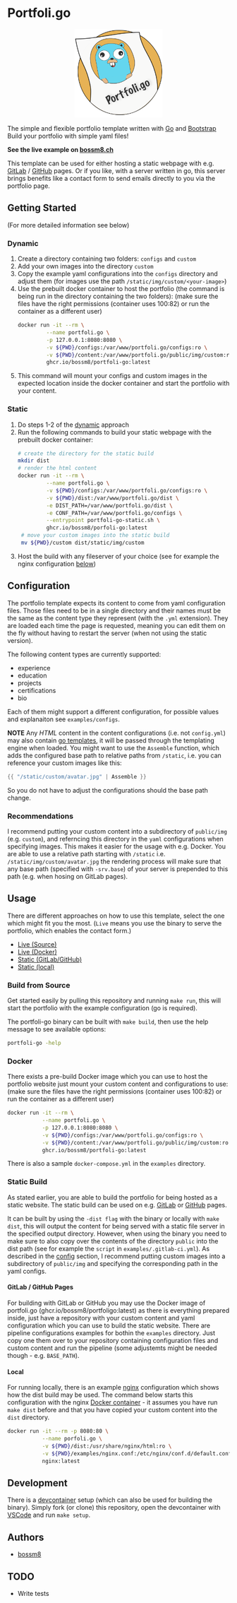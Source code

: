 # Portfoli.go

<p align="center">
    <img src="./public/img/portfoli.go-yellow.svg" style="width: 200px" />
</p>

The simple and flexible portfolio template written with [Go](https://golang.org) and [Bootstrap](https://getbootstrap.com)
Build your portfolio with simple yaml files!

**See the live example on [bossm8.ch](https://bossm8.ch)** 

This template can be used for either hosting a static webpage with e.g. 
[GitLab](https://docs.gitlab.com/ee/user/project/pages/) / [GitHub](https://pages.github.com) pages. Or if you
like, with a server written in go, this server brings benefits like a contact form to send emails directly
to you via the portfolio page.

## Getting Started

(For more detailed information see below)

### Dynamic

1. Create a directory containing two folders: `configs` and `custom`
2. Add your own images into the directory `custom`
3. Copy the example yaml configurations into the `configs` directory and adjust them (for images use the path `/static/img/custom/<your-image>`)
4. Use the prebuilt docker container to host the portfolio (the command is being run in the directory containing the two folders):
   (make sure the files have the right permissions (container uses 100:82) or run the container as a different user)
   ```bash
   docker run -it --rm \
            --name portfoli.go \
            -p 127.0.0.1:8080:8080 \
            -v ${PWD}/configs:/var/www/portfoli.go/configs:ro \
            -v ${PWD}/content:/var/www/portfoli.go/public/img/custom:ro \
            ghcr.io/bossm8/portfoli-go:latest
   ```
5. This command will mount your configs and custom images in the expected location inside the docker container and start the portfolio with your content.

### Static

1. Do steps 1-2 of the [dynamic](#dynamic) approach
2. Run the following commands to build your static webpage with the prebuilt docker container:
   ```bash
   # create the directory for the static build
   mkdir dist
   # render the html content
   docker run -it --rm \
            --name portfoli.go \
            -v ${PWD}/configs:/var/www/portfoli.go/configs:ro \
            -v ${PWD}/dist:/var/www/portfoli.go/dist \
            -e DIST_PATH=/var/www/portfoli.go/dist \
            -e CONF_PATH=/var/www/portfoli.go/configs \
            --entrypoint portfoli-go-static.sh \
            ghcr.io/bossm8/porfoli-go:latest
    # move your custom images into the static build
    mv ${PWD}/custom dist/static/img/custom
    ```
3. Host the build with any fileserver of your choice (see for example the nginx configuration [below](#local))


## Configuration

The portfolio template expects its content to come from yaml configuration files.
Those files need to be in a single directory and their names must be the same as the 
content type they represent (with the `.yml` extension). They are loaded each time
the page is requested, meaning you can edit them on the fly without having to restart
the server (when not using the static version).

The following content types are currently supported:

* experience
* education
* projects
* certifications
* bio

Each of them might support a different configuration, for possible values and explanaiton see `examples/configs`.

**NOTE** Any *HTML* content in the content configurations (i.e. not `config.yml`) may 
also contain [go templates](https://pkg.go.dev/text/template), it will be passed through 
the templating engine when loaded. You might want to use the `Assemble` function, which
adds the configured base path to relative paths from `/static`, i.e. you can reference your custom images like this:

```go
{{ "/static/custom/avatar.jpg" | Assemble }}
```

So you do not have to adjust the configurations should the base path change.

### Recommendations

I recommend putting your custom content into a subdirectory of `public/img` (e.g. `custom`), and referncing
this directory in the `yaml` configurations when specifying images. This makes it easier for the usage with e.g. Docker. 
You are able to use a relative path starting with `/static` i.e. `/static/img/custom/avatar.jpg` the rendering process will 
make sure that any base path (specified with `-srv.base`) of your server is prepended to this path (e.g. when hosing on GitLab pages).


## Usage

There are different approaches on how to use this template, select the one which might fit you the most.
(`Live` means you use the binary to serve the portfolio, which enables the contact form.)

* [Live (Source)](#build-from-Source)
* [Live (Docker)](#docker)
* [Static (GitLab/GitHub)](#gitlab--github-pages)
* [Static (local)](#local)

### Build from Source 

Get started easily by pulling this repository and running `make run`, this will
start the portfolio with the example configuration (go is required).

The portfoli-go binary can be built with `make build`, then use
the help message to see available options:

```bash
portfoli-go -help
```

### Docker

There exists a pre-build Docker image which you can use to host the portfolio website 
just mount your custom content and configurations to use:
(make sure the files have the right permissions (container uses 100:82) or run the container as a different user)

```bash
docker run -it --rm \
           --name portfoli.go \
           -p 127.0.0.1:8080:8080 \
           -v ${PWD}/configs:/var/www/portfoli.go/configs:ro \
           -v ${PWD}/content:/var/www/portfoli.go/public/img/custom:ro \
           ghcr.io/bossm8/portfoli-go:latest
```

There is also a sample `docker-compose.yml` in the `examples` directory.

### Static Build

As stated earlier, you are able to build the portfolio for being hosted as a static website.
The static build can be used on e.g. [GitLab](https://docs.gitlab.com/ee/user/project/pages/) 
or [GitHub](https://pages.github.com) pages.

It can be built by using the `-dist flag` with the binary or locally with `make dist`, this will output
the content for being served with a static file server in the specified output directory.
However, when using the binary you need to make sure to also copy over the contents of the directory
`public` into the dist path (see for example the `script` in `examples/.gitlab-ci.yml`). 
As described in the [config](#recommendations) section, I recommend putting 
custom images into a subdirectory of `public/img` and specifying the corresponding path in the yaml configs.

#### GitLab / GitHub Pages

For building with GitLab or GitHub you may use the Docker image of portfoli.go (ghcr.io/bossm8/portfoligo:latest) 
as there is everything prepared inside, just have a repository with your custom content and yaml configuration
which you can use to build the static website. There are pipeline configurations examples for bothin the `examples` directory.
Just copy one them over to your repository containing configuration files and custom content and run the pipeline
(some adjustemts might be needed though - e.g. `BASE_PATH`).

#### Local

For running locally, there is an example [nginx](https://nginx.com) configuration which shows how the dist build may be used.
The command below starts this configuration with the nginx [Docker container](https://hub.docker.com/_/nginx) - 
it assumes you have run `make dist` before and that you have copied your custom content into the `dist` directory.

```bash
docker run -it --rm -p 8080:80 \
           --name porfoli.go \
           -v ${PWD}/dist:/usr/share/nginx/html:ro \
           -v ${PWD}/examples/nginx.conf:/etc/nginx/conf.d/default.conf:ro \
           nginx:latest
```

## Development

There is a [devcontainer](https://code.visualstudio.com/docs/devcontainers/containers) 
setup (which can also be used for building the binary). Simply fork (or clone) this repository,
open the devcontainer with [VSCode](https://code.visualstudio.com/) and run `make setup`.

## Authors

* [bossm8](https://github.com/bossm8)

## TODO

* Write tests